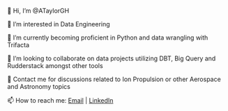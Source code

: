 👋 Hi, I’m @ATaylorGH

👀 I’m interested in Data Engineering 

🌱 I’m currently becoming proficient in Python and data wrangling with Trifacta

💞️ I’m looking to collaborate on data projects utilizing DBT, Big Query and Rudderstack amongst other tools

🚀 Contact me for discussions related to Ion Propulsion or other Aerospace and Astronomy topics

📫 How to reach me: <a href = "mailto: ameedtaylor@gmail.com">Email</a> |  <a href = "www.linkedin.com/in/ameedtaylor" target = "_self">LinkedIn</a>
